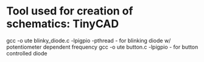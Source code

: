 Tool used for creation of schematics: TinyCAD
=======
gcc -o ute blinky_diode.c -lpigpio -pthread - for blinking diode w/ potentiometer dependent frequency
gcc -o ute button.c -lpigpio - for button controlled diode